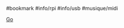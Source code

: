 #bookmark #info/rpi #info/usb #musique/midi

[Go](https://forums.raspberrypi.com/viewtopic.php?f=91&t=64340)
